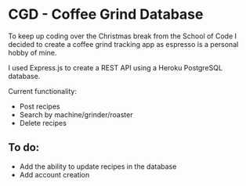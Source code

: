 # CGD - Coffee Grind Database

To keep up coding over the Christmas break from the School of Code I decided to create a coffee grind tracking app as espresso is a personal hobby of mine.

I used Express.js to create a REST API using a Heroku PostgreSQL database.

Current functionality:

* Post recipes
* Search by machine/grinder/roaster
* Delete recipes

## To do:

* Add the ability to update recipes in the database
* Add account creation
